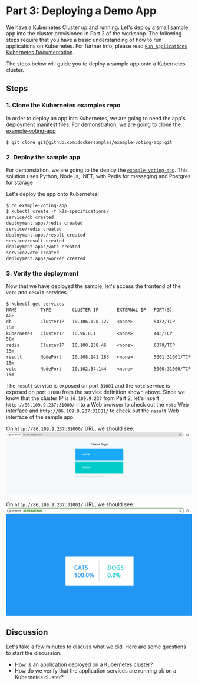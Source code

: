 <!-- See https://squidfunk.github.io/mkdocs-material/reference/ -->
# Part 3: Deploying a Demo App

We have a Kubernetes Cluster up and running. Let's deploy a small sample app into the cluster provisioned in Part 2 of the workshop. The following steps require that you have a basic understanding of how to run applications on Kubernetes. For further info, please read [`Run Applications` Kubernetes Documentation](https://kubernetes.io/docs/tasks/run-application/).

The steps below will guide you to deploy a sample app onto a Kubernetes cluster.

## Steps

### 1. Clone the Kubernetes examples repo

In order to deploy an app into Kubernetes, we are going to need the app's deployment manifest files. For demonstration, we are going to clone the [example-voting-app](https://github.com/dockersamples/example-voting-app)

```shell
$ git clone git@github.com:dockersamples/example-voting-app.git
```

### 2. Deploy the sample app

For demonstation, we are going to the deploy the [`example-voting-app`](https://github.com/dockersamples/example-voting-app). This solution uses Python, Node.js, .NET, with Redis for messaging and Postgres for storage

Let's deploy the app onto Kubernetes:

```shell
$ cd example-voting-app
$ kubectl create -f k8s-specifications/
service/db created
deployment.apps/redis created
service/redis created
deployment.apps/result created
service/result created
deployment.apps/vote created
service/vote created
deployment.apps/worker created
```

### 3. Verify the deployment

Now that we have deployed the sample, let's access the frontend of the `vote` and `result` services.

```shell
$ kubectl get services
NAME         TYPE        CLUSTER-IP       EXTERNAL-IP   PORT(S)          AGE
db           ClusterIP   10.106.128.127   <none>        5432/TCP         15m
kubernetes   ClusterIP   10.96.0.1        <none>        443/TCP          56m
redis        ClusterIP   10.100.238.46    <none>        6379/TCP         15m
result       NodePort    10.108.141.185   <none>        5001:31001/TCP   15m
vote         NodePort    10.102.54.144    <none>        5000:31000/TCP   15m
```

The `result` service is exposed on port `31001` and the `vote` service is exposed on port `31000` from the service definition shown above. Since we know that the cluster IP is `86.109.9.237` from Part 2, let's insert `http://86.109.9.237:31000/` into a Web browser to check out the `vote` Web interface and `http://86.109.9.237:31001/` to check out the `result` Web interface of the sample app.

On `http://86.109.9.237:31000/` URL, we should see:
![Vote dashboard screenshot](../images/vote.png)

On `http://86.109.9.237:31001/` URL, we should see:
![Results dashboard screenshot](../images/results.png)

## Discussion

Let's take a few minutes to discuss what we did. Here are some questions to start the discussion.

* How is an application deployed on a Kubernetes cluster?
* How do we verify that the application services are running ok on a Kubernetes cluster?